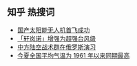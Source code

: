 ## 知乎 热搜词 

- [国产太阳能无人机首飞成功](undefined)
- [「轩岚诺」增强为超强台风级](undefined)
- [中方陆空战术群在俄罗斯演习](undefined)
- [今夏全国平均气温为 1961 年以来同期最高](undefined)